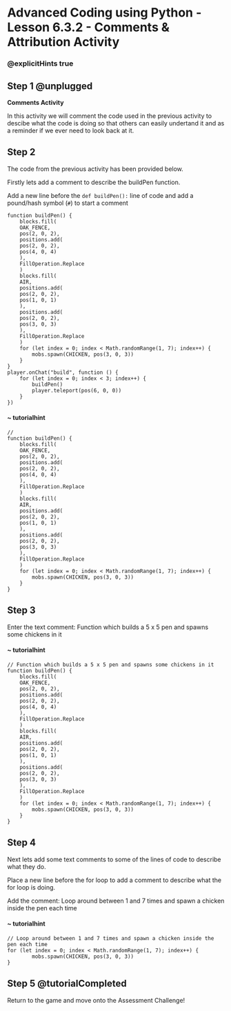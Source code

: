 # Advanced Coding using Python - Lesson 6.3.2 - Comments & Attribution Activity

### @explicitHints true

## Step 1 @unplugged
**Comments Activity**

In this activity we will comment the code used in the previous activity to descibe what the code is doing so that others can easily undertand it and as a reminder if we ever need to look back at it.

## Step 2
The code from the previous activity has been provided below.

Firstly lets add a comment to describe the buildPen function.

Add a new line before the ` def buildPen(): ` line of code and add a pound/hash symbol (` # `) to start a comment
```template
function buildPen() {
    blocks.fill(
    OAK_FENCE,
    pos(2, 0, 2),
    positions.add(
    pos(2, 0, 2),
    pos(4, 0, 4)
    ),
    FillOperation.Replace
    )
    blocks.fill(
    AIR,
    positions.add(
    pos(2, 0, 2),
    pos(1, 0, 1)
    ),
    positions.add(
    pos(2, 0, 2),
    pos(3, 0, 3)
    ),
    FillOperation.Replace
    )
    for (let index = 0; index < Math.randomRange(1, 7); index++) {
        mobs.spawn(CHICKEN, pos(3, 0, 3))
    }
}
player.onChat("build", function () {
    for (let index = 0; index < 3; index++) {
        buildPen()
        player.teleport(pos(6, 0, 0))
    }    
})
```
#### ~ tutorialhint
```spy
//
function buildPen() {
    blocks.fill(
    OAK_FENCE,
    pos(2, 0, 2),
    positions.add(
    pos(2, 0, 2),
    pos(4, 0, 4)
    ),
    FillOperation.Replace
    )
    blocks.fill(
    AIR,
    positions.add(
    pos(2, 0, 2),
    pos(1, 0, 1)
    ),
    positions.add(
    pos(2, 0, 2),
    pos(3, 0, 3)
    ),
    FillOperation.Replace
    )
    for (let index = 0; index < Math.randomRange(1, 7); index++) {
        mobs.spawn(CHICKEN, pos(3, 0, 3))
    }
}
```
## Step 3
Enter the text comment: 
Function which builds a 5 x 5 pen and spawns some chickens in it

#### ~ tutorialhint
```spy
// Function which builds a 5 x 5 pen and spawns some chickens in it
function buildPen() {
    blocks.fill(
    OAK_FENCE,
    pos(2, 0, 2),
    positions.add(
    pos(2, 0, 2),
    pos(4, 0, 4)
    ),
    FillOperation.Replace
    )
    blocks.fill(
    AIR,
    positions.add(
    pos(2, 0, 2),
    pos(1, 0, 1)
    ),
    positions.add(
    pos(2, 0, 2),
    pos(3, 0, 3)
    ),
    FillOperation.Replace
    )
    for (let index = 0; index < Math.randomRange(1, 7); index++) {
        mobs.spawn(CHICKEN, pos(3, 0, 3))
    }
}
```

## Step 4 
Next lets add some text comments to some of the lines of code to describe what they do.

Place a new line before the for loop to add a comment to describe what the for loop is doing.

Add the comment:
Loop around between 1 and 7 times and spawn a chicken inside the pen each time

#### ~ tutorialhint
```spy
// Loop around between 1 and 7 times and spawn a chicken inside the pen each time
for (let index = 0; index < Math.randomRange(1, 7); index++) {
        mobs.spawn(CHICKEN, pos(3, 0, 3))
}
```

## Step 5 @tutorialCompleted
Return to the game and move onto the Assessment Challenge!